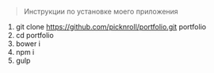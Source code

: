 > Инструкции по установке моего приложения

1. git clone https://github.com/picknroll/portfolio.git portfolio
2. cd portfolio
3. bower i
4. npm i
5. gulp